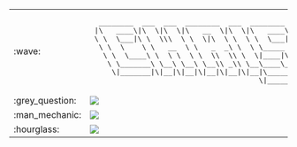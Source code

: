 <table>
<tr><td width=40>:wave:</td>
<td>
<pre>
  ________  ___  ___  ________  ___  ________
 |\   ____\|\  \|\  \|\   __  \|\  \|\   ____\
 \ \  \___|\ \  \\\  \ \  \|\  \ \  \ \  \___|_
  \ \  \    \ \   __  \ \   _  _\ \  \ \_____  \
   \ \  \____\ \  \ \  \ \  \\  \\ \  \|____|\  \  
    \ \_______\ \__\ \__\ \__\\ _\\ \__\____\_\  \
     \|_______|\|__|\|__|\|__|\|__|\|__|\_________\
                                       \|_________|
</pre>
</td></tr>
<tr><td width=40>:grey_question:</td>
<td>
<a href="https://github.com/anuraghazra/github-readme-stats">
  <img align="center" src="https://github-readme-stats-swart-zeta.vercel.app/api?username=ChristopherSchubert&theme=gruvbox&hide=stars&&count_private=true&show_icons=true" />
</a>
</td></tr>
<tr><td width=40>:man_mechanic:</td>
<td>
<a href="https://github.com/anuraghazra/github-readme-stats">
  <img align="center" src="https://github-readme-stats-swart-zeta.vercel.app/api/top-langs/?username=ChristopherSchubert&theme=gruvbox&layout=compact&langs_count=8" />
</a>
</td></tr>
<tr><td width=40>:hourglass:</td>
<td>
<a href="https://wakatime.com/@ChristopherSchubert">
  <img align="center" src="https://github-readme-stats-swart-zeta.vercel.app/api/wakatime?username=ChristopherSchubert&theme=gruvbox&custom_title=Language Use In Last 7 Days" />
</td></tr>
</table>



<!--
**ChristopherSchubert/ChristopherSchubert** is a ✨ _special_ ✨ repository because its `README.md` (this file) appears on your GitHub profile.

Here are some ideas to get you started:

- 🔭 I’m currently working on ...
- 🌱 I’m currently learning ...
- 👯 I’m looking to collaborate on ...
- 🤔 I’m looking for help with ...
- 💬 Ask me about ...
- 📫 How to reach me: ...
- 😄 Pronouns: ...
- ⚡ Fun fact: ...
- 
-->

